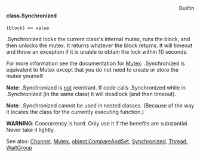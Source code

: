 <div style="float:right"><span class="builtin">Builtin</span></div>

#### class.Synchronized

``` suneido
(block) => value
```

.Synchronized locks the current class's internal mutex, runs the block, and then unlocks the mutex. It returns whatever the block returns. It will timeout and throw an exception if it is unable to obtain the lock within 10 seconds.

For more information see the documentation for [Mutex](<../Mutex.md>). .Synchronized is equivalent to Mutex except that you do not need to create or store the mutex yourself.

**Note**: .Synchronized is <u>not</u> reentrant. If code calls .Synchronized while in .Synchronized (in the same class) it will deadlock (and then timeout).

**Note**: .Synchronized cannot be used in nested classes. (Because of the way it locates the class for the currently executing function.)

**WARNING**: Concurrency is hard. Only use it if the benefits are substantial. Never take it lightly.


See also:
[Channel](<../Channel.md>),
[Mutex](<../Mutex.md>),
[object.CompareAndSet](<../Object/object.CompareAndSet.md>),
[Synchronized](<../Synchronized.md>),
[Thread](<../Thread.md>),
[WaitGroup](<../WaitGroup.md>)
